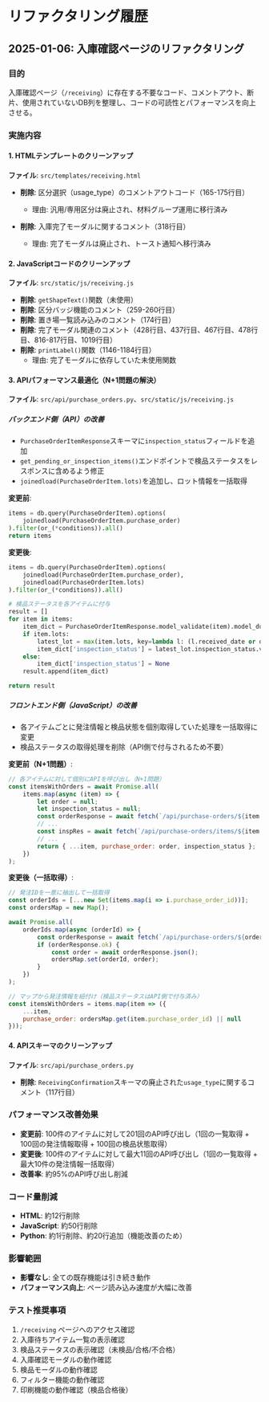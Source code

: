 # リファクタリング履歴

## 2025-01-06: 入庫確認ページのリファクタリング

### 目的
入庫確認ページ（`/receiving`）に存在する不要なコード、コメントアウト、断片、使用されていないDB列を整理し、コードの可読性とパフォーマンスを向上させる。

### 実施内容

#### 1. HTMLテンプレートのクリーンアップ
**ファイル**: `src/templates/receiving.html`

- **削除**: 区分選択（usage_type）のコメントアウトコード（165-175行目）
  - 理由: 汎用/専用区分は廃止され、材料グループ運用に移行済み

- **削除**: 入庫完了モーダルに関するコメント（318行目）
  - 理由: 完了モーダルは廃止され、トースト通知へ移行済み

#### 2. JavaScriptコードのクリーンアップ
**ファイル**: `src/static/js/receiving.js`

- **削除**: `getShapeText()`関数（未使用）
- **削除**: 区分バッジ機能のコメント（259-260行目）
- **削除**: 置き場一覧読み込みのコメント（174行目）
- **削除**: 完了モーダル関連のコメント（428行目、437行目、467行目、478行目、816-817行目、1019行目）
- **削除**: `printLabel()`関数（1146-1184行目）
  - 理由: 完了モーダルに依存していた未使用関数

#### 3. APIパフォーマンス最適化（N+1問題の解決）
**ファイル**: `src/api/purchase_orders.py`、`src/static/js/receiving.js`

##### バックエンド側（API）の改善
- `PurchaseOrderItemResponse`スキーマに`inspection_status`フィールドを追加
- `get_pending_or_inspection_items()`エンドポイントで検品ステータスをレスポンスに含めるよう修正
- `joinedload(PurchaseOrderItem.lots)`を追加し、ロット情報を一括取得

**変更前**:
```python
items = db.query(PurchaseOrderItem).options(
    joinedload(PurchaseOrderItem.purchase_order)
).filter(or_(*conditions)).all()
return items
```

**変更後**:
```python
items = db.query(PurchaseOrderItem).options(
    joinedload(PurchaseOrderItem.purchase_order),
    joinedload(PurchaseOrderItem.lots)
).filter(or_(*conditions)).all()

# 検品ステータスを各アイテムに付与
result = []
for item in items:
    item_dict = PurchaseOrderItemResponse.model_validate(item).model_dump()
    if item.lots:
        latest_lot = max(item.lots, key=lambda l: (l.received_date or datetime.min, l.id))
        item_dict['inspection_status'] = latest_lot.inspection_status.value if latest_lot.inspection_status else 'PENDING'
    else:
        item_dict['inspection_status'] = None
    result.append(item_dict)

return result
```

##### フロントエンド側（JavaScript）の改善
- 各アイテムごとに発注情報と検品状態を個別取得していた処理を一括取得に変更
- 検品ステータスの取得処理を削除（API側で付与されるため不要）

**変更前（N+1問題）**:
```javascript
// 各アイテムに対して個別にAPIを呼び出し（N+1問題）
const itemsWithOrders = await Promise.all(
    items.map(async (item) => {
        let order = null;
        let inspection_status = null;
        const orderResponse = await fetch(`/api/purchase-orders/${item.purchase_order_id}`);
        // ...
        const inspRes = await fetch(`/api/purchase-orders/items/${item.id}/inspection-target/`);
        // ...
        return { ...item, purchase_order: order, inspection_status };
    })
);
```

**変更後（一括取得）**:
```javascript
// 発注IDを一意に抽出して一括取得
const orderIds = [...new Set(items.map(i => i.purchase_order_id))];
const ordersMap = new Map();

await Promise.all(
    orderIds.map(async (orderId) => {
        const orderResponse = await fetch(`/api/purchase-orders/${orderId}`);
        if (orderResponse.ok) {
            const order = await orderResponse.json();
            ordersMap.set(orderId, order);
        }
    })
);

// マップから発注情報を紐付け（検品ステータスはAPI側で付与済み）
const itemsWithOrders = items.map(item => ({
    ...item,
    purchase_order: ordersMap.get(item.purchase_order_id) || null
}));
```

#### 4. APIスキーマのクリーンアップ
**ファイル**: `src/api/purchase_orders.py`

- **削除**: `ReceivingConfirmation`スキーマの廃止された`usage_type`に関するコメント（117行目）

### パフォーマンス改善効果
- **変更前**: 100件のアイテムに対して201回のAPI呼び出し（1回の一覧取得 + 100回の発注情報取得 + 100回の検品状態取得）
- **変更後**: 100件のアイテムに対して最大11回のAPI呼び出し（1回の一覧取得 + 最大10件の発注情報一括取得）
- **改善率**: 約95%のAPI呼び出し削減

### コード量削減
- **HTML**: 約12行削除
- **JavaScript**: 約50行削除
- **Python**: 約1行削除、約20行追加（機能改善のため）

### 影響範囲
- **影響なし**: 全ての既存機能は引き続き動作
- **パフォーマンス向上**: ページ読み込み速度が大幅に改善

### テスト推奨事項
1. `/receiving` ページへのアクセス確認
2. 入庫待ちアイテム一覧の表示確認
3. 検品ステータスの表示確認（未検品/合格/不合格）
4. 入庫確認モーダルの動作確認
5. 検品モーダルの動作確認
6. フィルター機能の動作確認
7. 印刷機能の動作確認（検品合格後）
